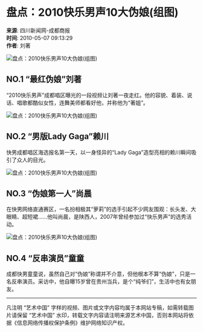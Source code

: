 # 盘点：2010快乐男声10大伪娘(组图)

**来源**: 四川新闻网-成都商报  
**时间**: 2010-05-07 09:13:29  
**作者**: 刘著  

![盘点：2010快乐男声10大伪娘(组图)](../../images/attachement/jpg/site8/20100507/002564bb2e1f0d4dadcd05.jpg)

## NO.1 “最红伪娘”刘著

“2010快乐男声”成都唱区曝光的一段视频让刘著一夜走红。他的容貌、着装、说话、唱歌都酷似女性，连舞美师都看好他，并称他为“著姐”。

![盘点：2010快乐男声10大伪娘(组图)](../../images/attachement/jpg/site8/20100507/002564bb2e1f0d4dadcd06.jpg)

## NO.2 “男版Lady Gaga”赖川

快男成都唱区海选报名第一天，以一身怪异的“Lady Gaga”造型亮相的赖川瞬间吸引了众人的目光。

![盘点：2010快乐男声10大伪娘(组图)](../../images/attachement/jpg/site8/20100507/002564bb2e1f0d4dadcd07.jpg)

## NO.3 “伪娘第一人”尚晨

在快男网络直通赛区，一名扮相极其“萝莉”的选手引起不少网友围观：长头发、大眼睛、超短裙……他叫尚晨，是陕西人，2007年曾经参加过“快乐男声”的选秀活动。

![盘点：2010快乐男声10大伪娘(组图)](../../images/attachement/jpg/site8/20100507/002564bb2e1f0d4dadcd08.jpg)

## NO.4 “反串演员”童童

成都快男童童说，虽然自己对“伪娘”称谓并不介意，但他根本不算“伪娘”，只是一名反串演员。采访中，他自曝15岁曾在贵州当兵，是个“纯爷们”，生活中也有女朋友。

---

凡注明 “艺术中国” 字样的视频、图片或文字内容均属于本网站专稿，如需转载图片请保留 “艺术中国” 水印，转载文字内容请注明来源艺术中国，否则本网站将依据《信息网络传播权保护条例》维护网络知识产权。